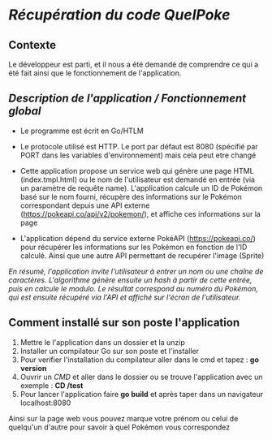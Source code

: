 # *Récupération du code QuelPoke*
## **Contexte**   

Le développeur est parti, et il nous a été demandé de comprendre ce qui a été fait ainsi que le fonctionnement de l'application. 


## *Description de l'application / Fonctionnement global*

* Le programme est écrit en Go/HTLM

* Le protocole utilisé est HTTP. Le port par défaut est 8080 (spécifié par PORT dans les variables d'environnement) mais cela peut etre changé 

* Cette application propose un service web qui génère une page HTML (index.tmpl.html) ou le nom de l'utilisateur est demandé en entrée (via un paramètre de requête name). L'application calcule un ID de Pokémon basé sur le nom fourni, récupère des informations sur le Pokémon correspondant depuis une API externe (https://pokeapi.co/api/v2/pokemon/), et affiche ces informations sur la page

* L'application dépend du service externe PokéAPI (https://pokeapi.co/) pour récupérer les informations sur les Pokémon en fonction de l'ID calculé. Ainsi que une autre API permettant de recupérer l'image (Sprite)


*En résumé, l'application invite l'utilisateur à entrer un nom ou une chaîne de caractères. L'algorithme génère ensuite un hash à partir de cette entrée, puis en calcule le modulo. Le résultat correspond au numéro du Pokémon, qui est ensuite récupéré via l'API et affiché sur l'écran de l'utilisateur.*


## Comment installé sur son poste l'application 

1. Mettre le l'application dans un dossier et la unzip 
2. Installer un compilateur Go sur son poste et l'installer 
3. Pour verifier l'installation du compilateur aller dans le cmd et tapez : **go version**
4. Ouvrir un *CMD* et aller dans le dossier ou se trouve l'application avec un exemple : **CD /test**
5. Pour lancer l'application faire **go build** et après taper dans un navigateur localhost:8080

Ainsi sur la page web vous pouvez marque votre prénom ou celui de quelqu'un d'autre pour savoir à quel Pokémon vous correspondez 

